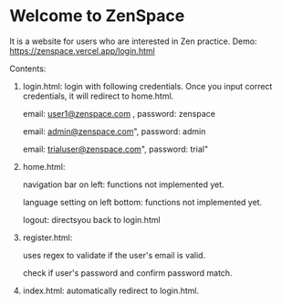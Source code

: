 # Welcome to ZenSpace

It is a website for users who are interested in Zen practice.
Demo: https://zenspace.vercel.app/login.html

Contents:
1. login.html: login with following credentials. Once you input correct credentials, it will redirect to home.html.

    email: user1@zenspace.com , password: zenspace

    email: admin@zenspace.com", password: admin

    email: trialuser@zenspace.com", password: trial"

2. home.html: 

    navigation bar on left: functions not implemented yet.

    language setting on left bottom: functions not implemented yet.

    logout: directsyou back to login.html

3. register.html:

    uses regex to validate if the user's email is valid.

    check if user's password and confirm password match.

4. index.html:
automatically redirect to login.html.
